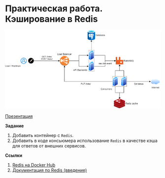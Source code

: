 # Практическая работа. Кэширование в Redis

![](diagrams/lab_cesh.png)

[Презентация](https://github.com/BosenkoTM/Distributed_systems/blob/main/seminars/%D0%A0%D0%B0%D1%81%D0%BF%D1%80%D0%B5%D0%B4%D0%B5%D0%BB%D0%B5%D0%BD%D0%BD%D1%8B%D0%B5%20%D1%81%D0%B8%D1%81%D1%82%D0%B5%D0%BC%D1%8B_%20Redis.pdf)

**Задание**
1. Добавить контейнер с `Redis`.
2. Добавить в коде консьюмера использование `Redis` в качестве кэша для ответов от внешних сервисов.


**Ссылки**
1. [Redis на Docker Hub](https://hub.docker.com/_/redis)
2. [Документация по Redis (введение)](https://redis.io/topics/data-types-intro)
 
